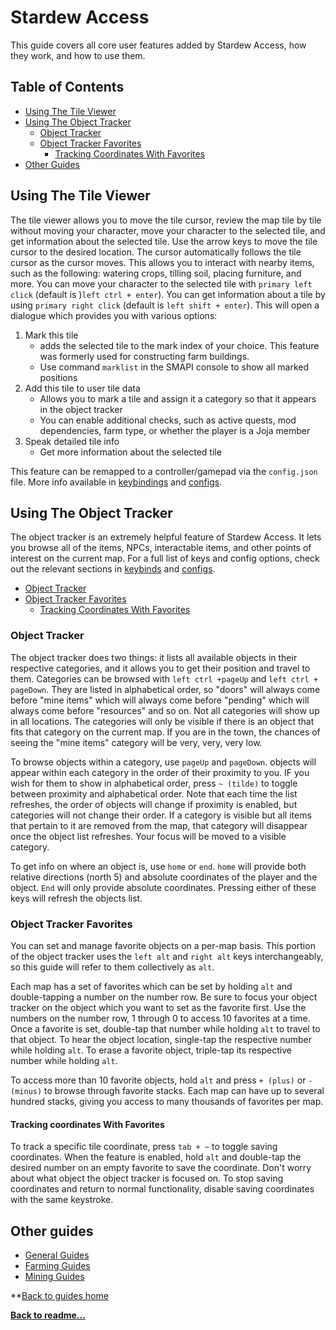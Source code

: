 # Stardew Access

This guide covers all core user features added by Stardew Access, how they work, and how to use them.

## Table of Contents

- [Using The Tile Viewer](#using-the-tile-viewer)
- [Using The Object Tracker](#using-the-object-tracker)
    - [Object Tracker](#object-tracker)
    - [Object Tracker Favorites](#object-tracker-favorites)
        - [Tracking Coordinates With Favorites](#tracking-coordinates-with-favorites)
- [Other Guides](#other-guides)

## Using The Tile Viewer

The tile viewer allows you to move the tile cursor, review the map tile by tile without moving your character, move your character to the selected tile, and get information about the selected tile.
Use the arrow keys to move the tile cursor to the desired location. The cursor automatically follows the tile cursor as the cursor moves. This allows you to interact with nearby items, such as the following: watering crops, tilling soil, placing furniture, and more.
You can move your character to the selected tile with `primary left click` (default is )`left ctrl + enter`).
You can get information about a tile by using `primary right click` (default is `left shift + enter`).
This will open a dialogue which provides you with various options:

1. Mark this tile
    - adds the selected tile to the mark index of your choice. This feature was formerly used for constructing farm buildings.
    - Use command `marklist` in the SMAPI console to show all marked positions
2. Add this tile to user tile data
    - Allows you to mark a tile and assign it a category so that it appears in the object tracker
    - You can enable additional checks, such as active quests, mod dependencies, farm type, or whether the player is a Joja member
3. Speak detailed tile info
    - Get more information about the selected tile

This feature can be remapped to a controller/gamepad via the `config.json` file. More info available in [keybindings](keybindings.md#tile-viewer-keys) and [configs](config.md#tile-viewer-configs).

## Using The Object Tracker

The object tracker is an extremely helpful feature of Stardew Access. It lets you browse all of the items, NPCs, interactable items, and other points of interest on the current map. For a full list of keys and config options, check out the relevant sections in [keybinds](keybindings.md#object-tracker-keys) and [configs](config.md#object-tracker-configs).

- [Object Tracker](#object-tracker)
- [Object Tracker Favorites](#object-tracker-favorites)
    - [Tracking Coordinates With Favorites](#tracking-coordinates-with-favorites)

### Object Tracker

The object tracker does two things: it lists all available objects in their respective categories, and it allows you to get their position and travel to them.
Categories can be browsed with `left ctrl +pageUp` and `left ctrl + pageDown`. They are listed in alphabetical order, so "doors" will always come before "mine items" which will always come before "pending" which will always come before "resources" and so on.
Not all categories will show up in all locations. The categories will only be visible if there is an object that fits that category on the current map. If you are in the town, the chances of seeing the "mine items" category will be very, very, very low.

To browse objects within a category, use `pageUp` and `pageDown`. objects will appear within each category in the order of their proximity to you.
IF you wish for them to show in alphabetical order, press `~ (tilde)` to toggle between proximity and alphabetical order. Note that each time the list refreshes, the order of objects will change if proximity is enabled, but categories will not change their order. If a category is visible but all items that pertain to it are removed from the map, that category will disappear once the object list refreshes. Your focus will be moved to a visible category.

To get info on where an object is, use `home` or `end`. `home` will provide both relative directions (north 5) and absolute coordinates of the player and the object. `End` will only provide absolute coordinates. Pressing either of these keys will refresh the objects list.

### Object Tracker Favorites

You can set and manage favorite objects on a per-map basis. This portion of the object tracker uses the `left alt` and `right alt` keys interchangeably, so this guide will refer to them collectively as `alt`.

Each map has a set of favorites which can be set by holding `alt` and double-tapping a number on the number row. Be sure to focus your object tracker on the object which you want to set as the favorite first. Use the numbers on the number row, 1 through 0 to access 10 favorites at a time.
Once a favorite is set, double-tap that number while holding `alt` to travel to that object. To hear the object location, single-tap the respective number while holding `alt`. To erase a favorite object, triple-tap its respective number while holding `alt`.

To access more than 10 favorite objects, hold `alt` and press `+ (plus)` or `- (minus)` to browse through favorite stacks. Each map can have up to several hundred stacks, giving you access to many thousands of favorites per map.

#### Tracking coordinates With Favorites

To track a specific tile coordinate, press `tab + ~` to toggle saving coordinates. When the feature is enabled, hold `alt` and double-tap the desired number on an empty favorite to save the coordinate. Don't worry about what object the object tracker is focused on. To stop saving coordinates and return to normal functionality, disable saving coordinates with the same keystroke.

## Other guides

- [General Guides](general-guides.md)
- [Farming Guides](farming-guides.md)
- [Mining Guides](mining-guides.md)

**[Back to guides home](guides-home.md)

**[Back to readme...](../README.md)**
